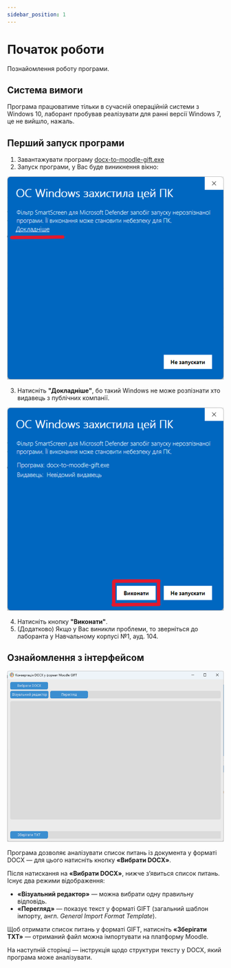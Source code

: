 ```yaml
---
sidebar_position: 1
---
```


# Початок роботи

Познайомлення роботу програми.

## Система вимоги

Програма працюватиме тільки в сучасній операційній системи з Windows 10, лаборант пробував реалізувати для ранні версії Windows 7, це не вийшло, нажаль.

## Перший запуск програми

1. Завантажувати програму [docx-to-moodle-gift.exe](https://github.com/yuranebykov/docx-to-moodle-gift/releases/download/v1.0.0/docx-to-moodle-gift.exe)
2. Запуск програми, у Вас буде виникнення вікно:

![ОС Windows захистила цей ПК](OSDef.png)

3. Натисніть **"Докладніше"**, бо такий Windows не може розпізнати хто видавець з публічних компанії.

![ОС Windows захистила цей ПК з кнопкою "Виконати"](OSDefButton.png)

4. Натисніть кнопку **"Виконати"**.
5. (Додатково) Якщо у Вас виникли проблеми, то зверніться до лаборанта у Навчальному корпусі №1, ауд. 104.

## Ознайомлення з інтерфейсом

![Ознайомлення з інтерфейсом](Software.png)

Програма дозволяє аналізувати список питань із документа у форматі DOCX — для цього натисніть кнопку **«Вибрати DOCX»**.

Після натискання на **«Вибрати DOCX»**, нижче з’явиться список питань. Існує два режими відображення:

- **«Візуальний редактор»** — можна вибрати одну правильну відповідь.
- **«Перегляд»** — показує текст у форматі GIFT (загальний шаблон імпорту, англ. *General Import Format Template*).

Щоб отримати список питань у форматі GIFT, натисніть **«Зберігати TXT»** — отриманий файл можна імпортувати на платформу Moodle.

На наступній сторінці — інструкція щодо структури тексту у DOCX, який програма може аналізувати.
